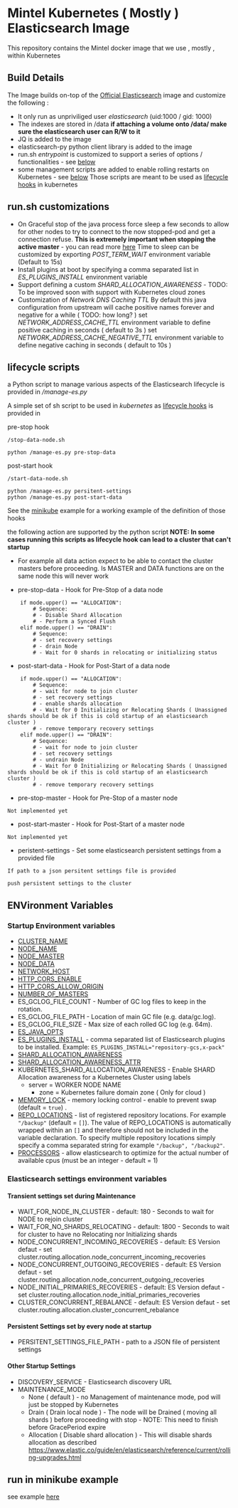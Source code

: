 # Mintel Kubernetes ( Mostly ) Elasticsearch Image

This repository contains the Mintel docker image that we use , mostly , within Kubernetes

## Build Details

The Image builds on-top of the [Official Elasticsearch](https://github.com/elastic/elasticsearch-docker) image and customize the following :

* It only run as unpriviliged user *elasticsearch* (uid:1000 / gid: 1000)
* The indexes are stored in /data
  **if attaching a volume onto /data/ make sure the elasticsearch user can R/W to it**
* JQ is added to the image
* elasticsearch-py python client library is added to the image
* run.sh *entrypoint* is customized to support a series of options / functionalities - see [below](#run.sh-customizations)
* some management scripts are added to enable rolling restarts on Kubernetes - see [below](#lifecycle-scripts)
  Those scripts are meant to be used as [lifecycle hooks](https://kubernetes.io/docs/concepts/containers/container-lifecycle-hooks/) in kubernetes

## run.sh customizations


* On Graceful stop of the java process force sleep a few seconds to allow for other nodes to try to connect to the now stopped-pod and get a connection refuse.
  **This is extremely important when stopping the active master** - you can read more [here](https://discuss.elastic.co/t/timed-out-waiting-for-all-nodes-to-process-published-state-and-cluster-unavailability/138590)
	Time to sleep can be customized by exporting *POST_TERM_WAIT* environment variable (Default to 15s)
* Install plugins at boot by specifying a comma separated list in *ES_PLUGINS_INSTALL* environment variable
* Support defining a custom *SHARD_ALLOCATION_AWARENESS* - TODO: To be improved soon with support with Kubernetes cloud zones
* Customization of *Network DNS Caching TTL* 
  By default this java configuration from upstream will cache positive names forever and negative for a while ( TODO: how long? ) 
	set *NETWORK_ADDRESS_CACHE_TTL* environment variable to define positive caching in seconds ( default to 3s )
	set *NETWORK_ADDRESS_CACHE_NEGATIVE_TTL* environment variable to define negative caching in seconds ( default to 10s )

## lifecycle scripts

a Python script to manage various aspects of the Elasticsearch lifecycle is provided in */manage-es.py* 

A simple set of sh script to be used in *kubernetes* as [lifecycle hooks](https://kubernetes.io/docs/concepts/containers/container-lifecycle-hooks/)  is provided in 

pre-stop hook
```
/stop-data-node.sh

python /manage-es.py pre-stop-data
```

post-start hook
```
/start-data-node.sh

python /manage-es.py persitent-settings
python /manage-es.py post-start-data
```

See the [minikube](#run-in-minikube-example) example for a working example of the definition of those hooks

the following action are supported by the python script
**NOTE: In some cases running this scripts as lifecycle hook can lead to a cluster that can't startup**
* For example all data action expect to be able to contact the cluster masters before proceeding. Is MASTER and DATA functions are on the same node this will never work

*  pre-stop-data - Hook for Pre-Stop of a data node
```
    if mode.upper() == "ALLOCATION":
        # Sequence:
        # - Disable Shard Allocation
        # - Perform a Synced Flush
    elif mode.upper() == "DRAIN":
        # Sequence:
        # - set recovery settings
        # - drain Node
        # - Wait for 0 shards in relocating or initializing status

```
*  post-start-data - Hook for Post-Start of a data node
```
    if mode.upper() == "ALLOCATION":                        
        # Sequence:                                                                                           
        # - wait for node to join cluster                                                                                                                                                    
        # - set recovery settings                           
        # - enable shards allocation                                                                          
        # - Wait for 0 Initializing or Relocating Shards ( Unassigned shards should be ok if this is cold startup of an elasticsearch cluster )                           
        # - remove temporary recovery settings  
    elif mode.upper() == "DRAIN":
        # Sequence:
        # - wait for node to join cluster
        # - set recovery settings
        # - undrain Node
        # - Wait for 0 Initializing or Relocating Shards ( Unassigned shards should be ok if this is cold startup of an elasticsearch cluster )                        
        # - remove temporary recovery settings
```
*  pre-stop-master - Hook for Pre-Stop of a master node
```
Not implemented yet 
```
*  post-start-master - Hook for Post-Start of a master node
```
Not implemented yet 
```
*  peristent-settings - Set some elasticsearch persistent settings from a provided file
```
If path to a json persitent settings file is provided

push persistent settings to the cluster
```

## ENVironment Variables

### Startup Environment variables

* [CLUSTER\_NAME](https://www.elastic.co/guide/en/elasticsearch/reference/current/important-settings.html#cluster.name)
* [NODE\_NAME](https://www.elastic.co/guide/en/elasticsearch/reference/current/important-settings.html#node.name)
* [NODE\_MASTER](https://www.elastic.co/guide/en/elasticsearch/reference/current/modules-node.html#master-node)
* [NODE\_DATA](https://www.elastic.co/guide/en/elasticsearch/reference/current/modules-node.html#data-node)
* [NETWORK\_HOST](https://www.elastic.co/guide/en/elasticsearch/reference/current/modules-network.html#network-interface-values)
* [HTTP\_CORS\_ENABLE](https://www.elastic.co/guide/en/elasticsearch/reference/current/modules-http.html#_settings_2)
* [HTTP\_CORS\_ALLOW\_ORIGIN](https://www.elastic.co/guide/en/elasticsearch/reference/current/modules-http.html#_settings_2)
* [NUMBER\_OF\_MASTERS](https://www.elastic.co/guide/en/elasticsearch/reference/current/modules-discovery-zen.html#master-election)
* ES\_GCLOG\_FILE\_COUNT - Number of GC log files to keep in the rotation.
* ES\_GCLOG\_FILE\_PATH - Location of main GC file (e.g. data/gc.log).
* ES\_GCLOG\_FILE\_SIZE - Max size of each rolled GC log (e.g. 64m).
* [ES\_JAVA\_OPTS](https://www.elastic.co/guide/en/elasticsearch/reference/current/heap-size.html)
* [ES\_PLUGINS\_INSTALL](https://www.elastic.co/guide/en/elasticsearch/plugins/current/installation.html) - comma separated list of Elasticsearch plugins to be installed. Example: `ES_PLUGINS_INSTALL="repository-gcs,x-pack"`
* [SHARD\_ALLOCATION\_AWARENESS](https://www.elastic.co/guide/en/elasticsearch/reference/current/allocation-awareness.html#CO287-1)
* [SHARD\_ALLOCATION\_AWARENESS\_ATTR](https://www.elastic.co/guide/en/elasticsearch/reference/current/allocation-awareness.html#CO287-1)
* KUBERNETES\_SHARD\_ALLOCATION\_AWARENESS - Enable SHARD Allocation awareness for a Kubernetes Cluster using labels
  * server = WORKER NODE NAME
	* zone = Kubernetes failure domain zone ( Only for cloud )
* [MEMORY\_LOCK](https://www.elastic.co/guide/en/elasticsearch/reference/current/important-settings.html#bootstrap.memory_lock) - memory locking control - enable to prevent swap (default = `true`) .
* [REPO\_LOCATIONS](https://www.elastic.co/guide/en/elasticsearch/reference/current/modules-snapshots.html#_shared_file_system_repository) - list of registered repository locations. For example `"/backup"` (default = `[]`). The value of REPO\_LOCATIONS is automatically wrapped within an `[]` and therefore should not be included in the variable declaration. To specify multiple repository locations simply specify a comma separated string for example `"/backup", "/backup2"`.
* [PROCESSORS](https://github.com/elastic/elasticsearch-definitive-guide/pull/679/files) - allow elasticsearch to optimize for the actual number of available cpus (must be an integer - default = 1)

### Elasticsearch settings environment variables

#### Transient settings set during Maintenance 
* WAIT\_FOR\_NODE\_IN\_CLUSTER - default: 180 - Seconds to wait for NODE to rejoin cluster 
* WAIT\_FOR\_NO\_SHARDS\_RELOCATING - default: 1800 - Seconds to wait for cluster to have no Relocating nor Initializing shards 
* NODE\_CONCURRENT\_INCOMING\_RECOVERIES - default: ES Version defaut - set cluster.routing.allocation.node\_concurrent\_incoming\_recoveries
* NODE\_CONCURRENT\_OUTGOING\_RECOVERIES - default: ES Version defaut - set cluster.routing.allocation.node\_concurrent\_outgoing\_recoveries
* NODE\_INITIAL\_PRIMARIES\_RECOVERIES - default: ES Version defaut - set cluster.routing.allocation.node\_initial\_primaries\_recoveries
* CLUSTER\_CONCURRENT\_REBALANCE - default: ES Version defaut - set cluster.routing.allocation.cluster\_concurrent\_rebalance

#### Persistent Settings set by every node at startup 
* PERSITENT\_SETTINGS\_FILE\_PATH - path to a JSON file of persistent settings 

#### Other Startup Settings
* DISCOVERY\_SERVICE - Elasticsearch discovery URL
* MAINTENANCE\_MODE 
  * None ( default ) - no Management of maintenance mode, pod will just be stopped by Kubernetes
  * Drain ( Drain local node ) - The node will be Drained ( moving all shards ) before proceeding with stop - NOTE: This need to finish before GracePeriod expire
  * Allocation ( Disable shard allocation ) - This will disable shards allocation as described https://www.elastic.co/guide/en/elasticsearch/reference/current/rolling-upgrades.html

## run in minikube example

see example [here](https://github.com/mintel/es-image/tree/master/examples/minikube)
